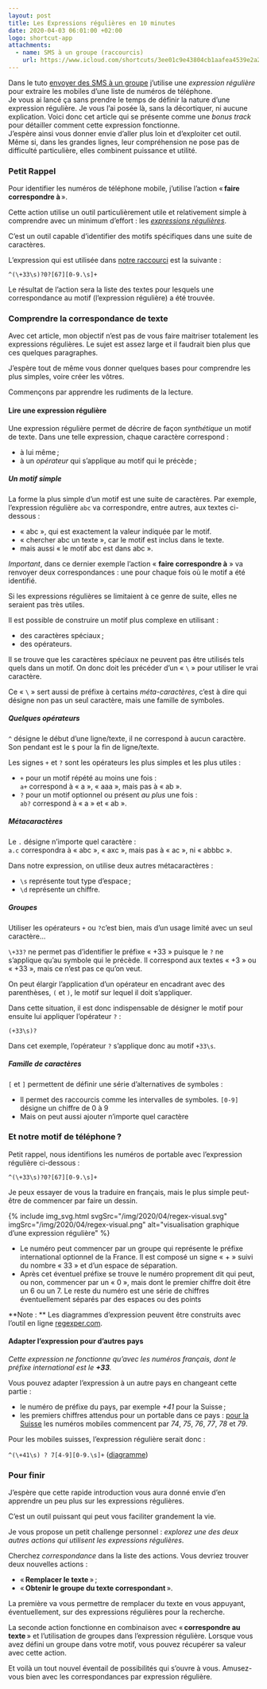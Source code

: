 ```yaml
---
layout: post
title: Les Expressions régulières en 10 minutes
date: 2020-04-03 06:01:00 +02:00
logo: shortcut-app
attachments: 
  - name: SMS à un groupe (raccourcis)
    url: https://www.icloud.com/shortcuts/3ee01c9e43804cb1aafea4539e2a226d
---
```


Dans le tuto [envoyer des SMS à un groupe][mainArticle] j’utilise une 
_expression régulière_ pour extraire les mobiles d’une liste de 
numéros de téléphone.
<br>
Je vous ai lancé ça sans prendre le temps de définir la nature d’une expression
régulière. Je vous l’ai posée là, sans la décortiquer, ni aucune explication.
Voici donc cet article qui se présente comme une _bonus track_ pour détailler 
comment cette expression fonctionne. 
<br>
J’espère ainsi vous donner envie d’aller plus loin et d’exploiter cet outil.
Même si, dans les grandes lignes, leur compréhension ne pose pas de difficulté 
particulière, elles combinent puissance et utilité.


### Petit Rappel


Pour identifier les numéros de téléphone mobile, j’utilise
l’action « **faire correspondre à** ».

Cette action utilise un outil particulièrement utile et relativement simple 
à comprendre avec un minimum d’effort :
les _[expressions régulières][regexp]_. 

C’est un outil capable d’identifier des motifs spécifiques dans une suite 
de caractères.

L’expression qui est utilisée dans [notre raccourci][mainArticle] est la suivante :

  ```^(\+33\s)?0?[67][0-9.\s]+```


Le résultat de l’action sera la liste des textes pour lesquels une 
correspondance au motif (l’expression régulière) a été trouvée.


### Comprendre la correspondance de texte

Avec cet article, mon objectif n’est pas de vous faire maitriser totalement 
les expressions régulières.
Le sujet est assez large et il faudrait bien plus que ces quelques paragraphes.

J’espère tout de même vous donner quelques bases pour comprendre les plus simples,
voire créer les vôtres.

Commençons par apprendre les rudiments de la lecture.


#### Lire une expression régulière


Une expression régulière permet de décrire de façon _synthétique_
un motif de texte. Dans une telle expression, chaque caractère correspond :

- à lui même ;
- à un _opérateur_ qui s’applique au motif qui le précède ;


##### Un motif simple

La forme la plus simple d’un motif est une suite de caractères.
Par exemple, l’expression régulière `abc` va correspondre, entre autres, aux
textes ci-dessous :

- « abc », qui est exactement la valeur indiquée par le motif.
- « chercher abc un texte », car le motif est inclus dans le texte.
- mais aussi « le motif abc est dans abc ».

_Important_, dans ce dernier exemple l’action « **faire correspondre à** »
va renvoyer deux correspondances : 
une pour chaque fois où le motif a été identifié.

Si les expressions régulières se limitaient à ce genre de suite, elles ne
seraient pas très utiles.

Il est possible de construire un motif plus complexe en utilisant :

- des caractères spéciaux ;
- des opérateurs.

Il se trouve que les caractères spéciaux ne peuvent pas être utilisés tels quels 
dans un motif.
On donc doit les précéder d’un « `\` » pour utiliser le vrai caractère.

Ce « `\` » sert aussi de préfixe à certains _méta-caractères_, c’est à 
dire qui désigne non pas un seul caractère, mais une famille de symboles.


##### Quelques opérateurs

`^` désigne le début d’une ligne/texte, il ne correspond à aucun caractère.
Son pendant est le `$` pour la fin de ligne/texte.

Les signes `+` et `?` sont les opérateurs les plus simples et les plus utiles :

- `+` pour un motif répété au moins une fois : <br>
     `a+` correspond à « a », « aaa », mais pas à « ab ».
- `?` pour un motif optionnel ou présent _au plus_ une fois :<br>
     `ab?` correspond à « a » et « ab ».


##### Métacaractères

Le `.` désigne n’importe quel caractère :<br>
`a.c` correspondra à « abc », « axc », mais pas à « ac », ni « abbbc ».

Dans notre expression, on utilise deux autres métacaractères :

- `\s` représente tout type d’espace ;
- `\d` représente un chiffre.


##### Groupes

Utiliser les opérateurs `+` ou `?`c’est bien, mais d’un usage limité avec 
un seul caractère…

`\+33?` ne permet pas d’identifier le préfixe « +33 » puisque le `?`
ne s’applique qu’au symbole qui le précède.
Il correspond aux textes « +3 » ou « +33 », mais ce n’est pas ce qu’on veut.

On peut élargir l’application d’un opérateur en encadrant avec des parenthèses,
`(` et `)`, le motif sur lequel il doit s’appliquer.

Dans cette situation, il est donc indispensable de désigner le motif pour
ensuite lui appliquer l’opérateur `?` :

`(+33\s)?`

Dans cet exemple, l’opérateur `?` s’applique donc au motif `+33\s`.


##### Famille de caractères

`[` et `]` permettent de définir une série d’alternatives de symboles :

- Il permet des raccourcis comme les intervalles de symboles.
  `[0-9]` désigne un chiffre de 0 à 9
- Mais on peut aussi ajouter n’importe quel caractère
   

### Et notre motif de téléphone ?

Petit rappel, nous identifions les numéros de portable avec l’expression 
régulière ci-dessous :

  ```^(\+33\s)?0?[67][0-9.\s]+```

Je peux essayer de vous la traduire en français, mais le 
plus simple peut-être de commencer par faire un dessin.

{% include img_svg.html 
    svgSrc="/img/2020/04/regex-visual.svg" 
    imgSrc="/img/2020/04/regex-visual.png" 
    alt="visualisation graphique d’une expression régulière" %}

- Le numéro peut commencer par un groupe qui représente le préfixe international 
  optionnel de la France.
  Il est composé un signe « + » suivi du nombre « 33 » et d’un espace
  de séparation.
- Après cet éventuel préfixe se trouve le numéro proprement dit qui peut, 
  ou non, commencer par un « 0 », mais dont le premier chiffre doit être 
  un 6 ou un 7. 
  Le reste du numéro est une série
  de chiffres éventuellement séparés par des espaces ou des points

**Note : ** Les diagrammes d’expression peuvent être construits avec l’outil
 en ligne [regexper.com][regExper].


#### Adapter l’expression pour d’autres pays

_Cette expression ne fonctionne qu’avec les numéros français, dont le préfixe
international est le **+33**._

Vous pouvez adapter l’expression à un autre pays en changeant cette partie :

- le numéro de préfixe du pays, par exemple _+41_ pour la Suisse ;
- les premiers chiffres attendus pour un portable dans ce pays : 
  [pour la Suisse][suissePrefixesMobiles]
  les numéros mobiles commencent par _74_, _75_, _76_, _77_, _78_ et _79_.

Pour les mobiles suisses, l’expression régulière serait donc :

  ```^(\+41\s) ? 7[4-9][0-9.\s]+``` ([diagramme][reMobilesSuisse2])


### Pour finir

J’espère que cette rapide introduction vous aura donné envie d’en apprendre
un peu plus sur les expressions régulières.

C’est un outil puissant qui peut vous faciliter grandement la vie.

Je vous propose un petit challenge personnel :
_explorez une des deux autres actions qui utilisent les expressions régulières_.

Cherchez _correspondance_ dans la liste des actions. 
Vous devriez trouver deux nouvelles actions :

- « **Remplacer le texte** » ;
- « **Obtenir le groupe du texte correspondant** ».

La première va vous permettre de remplacer du texte en vous appuyant, éventuellement,
sur des expressions régulières pour la recherche.

La seconde action fonctionne en combinaison avec « **correspondre au texte** » 
et l’utilisation de groupes dans l’expression régulière.
Lorsque vous avez défini un groupe dans votre motif, vous pouvez récupérer sa
valeur avec cette action.

Et voilà un tout nouvel éventail de possibilités qui s’ouvre à vous.
Amusez-vous bien avec les correspondances par expression régulière.


[regexp]: https://fr.wikipedia.org/w/index.php?title=Expression_régulière
[regExper]: https://regexper.com/
[visualRegEx]: https://regexper.com/#%5E%28%5C%2B33%5Cs%29%3F0%3F%5B67%5D%5B0-9.%5Cs%5D%2B
[suissePrefixesMobiles]: https://en.wikipedia.org/wiki/Telephone_numbers_in_Switzerland
[reMobilesSuisse1]: https://regexper.com/#%5E%28%5C%2B41%5Cs%29%3F%2874%7C75%7C76%7C77%7C78%7C79%29%5B0-9.%5Cs%5D%2B
[reMobilesSuisse2]: https://regexper.com/#%5E%28%5C%2B41%5Cs%29%3F7%5B4-9%5D%5B0-9.%5Cs%5D%2B

[mainArticle]: /raccourcis/2020/04/03/envoyer-des-sms-a-un-groupe.html
